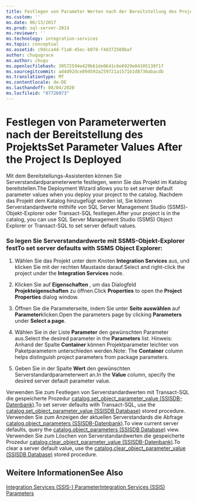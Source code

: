 ```yaml
---
title: Festlegen von Parameter Werten nach der Bereitstellung des Projekts | Microsoft-Dokumentation
ms.custom: ''
ms.date: 06/13/2017
ms.prod: sql-server-2014
ms.reviewer: ''
ms.technology: integration-services
ms.topic: conceptual
ms.assetid: c9dcca4d-f1a0-45ec-b078-f4d372589baf
author: chugugrace
ms.author: chugu
ms.openlocfilehash: 39572594e429b61de0641c6e6929e84105138f1f
ms.sourcegitcommit: ad4d92dce894592a259721a1571b1d8736abacdb
ms.translationtype: MT
ms.contentlocale: de-DE
ms.lasthandoff: 08/04/2020
ms.locfileid: "87726073"
---
```

# <a name="set-parameter-values-after-the-project-is-deployed"></a><span data-ttu-id="f2340-102">Festlegen von Parameterwerten nach der Bereitstellung des Projekts</span><span class="sxs-lookup"><span data-stu-id="f2340-102">Set Parameter Values After the Project Is Deployed</span></span>
  <span data-ttu-id="f2340-103">Mit dem Bereitstellungs-Assistenten können Sie Serverstandardparameterwerte festlegen, wenn Sie das Projekt im Katalog bereitstellen.</span><span class="sxs-lookup"><span data-stu-id="f2340-103">The Deployment Wizard allows you to set server default parameter values when you deploy your project to the catalog.</span></span> <span data-ttu-id="f2340-104">Nachdem das Projekt dem Katalog hinzugefügt worden ist, Sie können Serverstandardwerte mithilfe von SQL Server Management Studio (SSMS)-Objekt-Explorer oder Transact-SQL festlegen.</span><span class="sxs-lookup"><span data-stu-id="f2340-104">After your project is in the catalog, you can use SQL Server Management Studio (SSMS) Object Explorer or Transact-SQL to set server default values.</span></span>  
  
### <a name="to-set-server-defaults-with-ssms-object-explorer"></a><span data-ttu-id="f2340-105">So legen Sie Serverstandardwerte mit SSMS-Objekt-Explorer fest</span><span class="sxs-lookup"><span data-stu-id="f2340-105">To set server defaults with SSMS Object Explorer:</span></span>  
  
1.  <span data-ttu-id="f2340-106">Wählen Sie das Projekt unter dem Knoten **Integration Services** aus, und klicken Sie mit der rechten Maustaste darauf.</span><span class="sxs-lookup"><span data-stu-id="f2340-106">Select and right-click the project under the **Integration Services** node.</span></span>  
  
2.  <span data-ttu-id="f2340-107">Klicken Sie auf **Eigenschaften** , um das Dialogfeld **Projekteigenschaften** zu öffnen.</span><span class="sxs-lookup"><span data-stu-id="f2340-107">Click **Properties** to open the **Project Properties** dialog window.</span></span>  
  
3.  <span data-ttu-id="f2340-108">Öffnen Sie die Parameterseite, indem Sie unter **Seite auswählen** auf **Parameter**klicken.</span><span class="sxs-lookup"><span data-stu-id="f2340-108">Open the parameters page by clicking **Parameters** under **Select a page**.</span></span>  
  
4.  <span data-ttu-id="f2340-109">Wählen Sie in der Liste **Parameter** den gewünschten Parameter aus.</span><span class="sxs-lookup"><span data-stu-id="f2340-109">Select the desired parameter in the **Parameters** list.</span></span> <span data-ttu-id="f2340-110">Hinweis: Anhand der Spalte **Container** können Projektparameter leichter von Paketparametern unterschieden werden.</span><span class="sxs-lookup"><span data-stu-id="f2340-110">Note: The **Container** column helps distinguish project parameters from package parameters.</span></span>  
  
5.  <span data-ttu-id="f2340-111">Geben Sie in der Spalte **Wert** den gewünschten Serverstandardparameterwert an.</span><span class="sxs-lookup"><span data-stu-id="f2340-111">In the **Value** column, specify the desired server default parameter value.</span></span>  
  
 <span data-ttu-id="f2340-112">Verwenden Sie zum Festlegen von Serverstandardwerten mit Transact-SQL die gespeicherte Prozedur [catalog.set_object_parameter_value &#40;SSISDB-Datenbank&#41;](/sql/integration-services/system-stored-procedures/catalog-set-object-parameter-value-ssisdb-database).</span><span class="sxs-lookup"><span data-stu-id="f2340-112">To set server defaults with Transact-SQL, use the [catalog.set_object_parameter_value &#40;SSISDB Database&#41;](/sql/integration-services/system-stored-procedures/catalog-set-object-parameter-value-ssisdb-database) stored procedure.</span></span> <span data-ttu-id="f2340-113">Verwenden Sie zum Anzeigen der aktuellen Serverstandards die Abfrage [catalog.object_parameters &#40;SSISDB-Datenbank&#41;](/sql/integration-services/system-views/catalog-object-parameters-ssisdb-database).</span><span class="sxs-lookup"><span data-stu-id="f2340-113">To view current server defaults, query the [catalog.object_parameters &#40;SSISDB Database&#41;](/sql/integration-services/system-views/catalog-object-parameters-ssisdb-database) view.</span></span> <span data-ttu-id="f2340-114">Verwenden Sie zum Löschen von Serverstandardwerten die gespeicherte Prozedur [catalog.clear_object_parameter_value &#40;SSISDB-Datenbank&#41;](/sql/integration-services/system-stored-procedures/catalog-clear-object-parameter-value-ssisdb-database).</span><span class="sxs-lookup"><span data-stu-id="f2340-114">To clear a server default value, use the [catalog.clear_object_parameter_value &#40;SSISDB Database&#41;](/sql/integration-services/system-stored-procedures/catalog-clear-object-parameter-value-ssisdb-database) stored procedure.</span></span>  
  
## <a name="see-also"></a><span data-ttu-id="f2340-115">Weitere Informationen</span><span class="sxs-lookup"><span data-stu-id="f2340-115">See Also</span></span>  
 [<span data-ttu-id="f2340-116">Integration Services &#40;SSIS-&#41; Parameter</span><span class="sxs-lookup"><span data-stu-id="f2340-116">Integration Services &#40;SSIS&#41; Parameters</span></span>](integration-services-ssis-package-and-project-parameters.md)  
  
  
